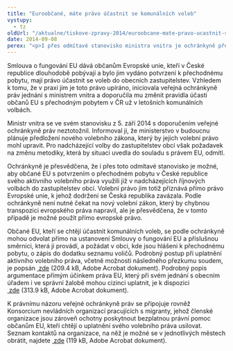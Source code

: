 ```yaml
---
title: "Euroobčané, máte právo účastnit se komunálních voleb"
vystupy:
  - tz
oldUrl: "/aktualne/tiskove-zpravy-2014/euroobcane-mate-pravo-ucastnit-se-komunalnich-voleb"
date: 2014-09-08
perex: "<p>I přes odmítavé stanovisko ministra vnitra je ochránkyně přesvědčena, že občané EU s potvrzením o přechodném pobytu v České republice mají právo účastnit se komunálních voleb. Rozhodla se proto poskytnout jim návod, jak postupovat, a argumenty, které mohou při prosazení svého práva využít.</p>"
---
```


<!-- imported from the old website -->

<p>Smlouva o fungování EU dává občanům Evropské unie, kteří v České republice dlouhodobě pobývají a bylo jim vydáno potvrzení k přechodnému pobytu, mají právo účastnit se voleb do obecních zastupitelstev. Vzhledem k tomu, že v praxi jim je toto právo upíráno, iniciovala veřejná ochránkyně práv jednání s ministrem vnitra a doporučila mu změnit pravidla účasti občanů EU s přechodným pobytem v ČR už v letošních komunálních volbách. </p><p>Ministr vnitra se ve svém stanovisku z 5. září 2014 s doporučením veřejné ochránkyně práv neztotožnil. Informoval ji, že ministerstvo v budoucnu plánuje předložení nového volebního zákona, který by jejich volební právo mohl upravit. Pro nadcházející volby do zastupitelstev obcí však požadavek na změnu metodiky, která by situaci uvedla do souladu s právem EU, odmítl.</p><p>Ochránkyně je přesvědčena, že i přes toto odmítavé stanovisko je možné, aby občané EU s potvrzením o přechodném pobytu v České republice svého aktivního volebního práva využili již v nadcházejících říjnových volbách do zastupitelstev obcí. Volební právo jim totiž přiznává přímo právo Evropské unie, k jehož dodržení se Česká republika zavázala. Podle ochránkyně není nutné čekat na nový volební zákon, který by chybnou transpozici evropského práva napravil, ale je přesvědčena, že v tomto případě je možné použít přímo evropské právo.</p><p>Občané EU, kteří se chtějí účastnit komunálních voleb, se podle ochránkyně mohou odvolat přímo na ustanovení Smlouvy o fungování EU a příslušnou směrnici, která ji provádí, a požádat v obci, kde jsou hlášeni k přechodnému pobytu, o zápis do dodatku seznamu voličů. Podrobný postup při uplatnění aktivního volebního práva, včetně možnosti následného přezkumu soudem, je popsán <a title="Otevření do nového okna" href="/uploads-import/VOP/Tiskove_zpravy_prilohy/volebni-pravo-cizinci-postup.pdf" target="_blank"> zde</a> (209.4 kB, Adobe Acrobat dokument). Podrobný popis argumentace přímým účinkem práva EU, který při svém jednání s obecním úřadem i ve správní žalobě mohou cizinci uplatnit, je k dispozici <a title="Otevření do nového okna" href="/uploads-import/VOP/Tiskove_zpravy_prilohy/zalobni-argumentace-primy-ucinek-prava-EU.pdf" target="_blank"> zde</a> (313.9 kB, Adobe Acrobat dokument).</p><p>K právnímu názoru veřejné ochránkyně práv se připojuje rovněž Konsorcium nevládních organizací pracujících s migranty, jehož členské organizace jsou zároveň ochotny poskytnout bezplatnou právní pomoc občanům EU, kteří chtějí o uplatnění svého volebního práva usilovat. Seznam kontaktů na organizace, na něž je možné se v jednotlivých městech obrátit, najdete <a title="Otevření do nového okna" href="/uploads-import/VOP/Tiskove_zpravy_prilohy/seznam-kontaktnich-mist.pdf" target="_blank"> zde</a> (119 kB, Adobe Acrobat dokument).</p>

